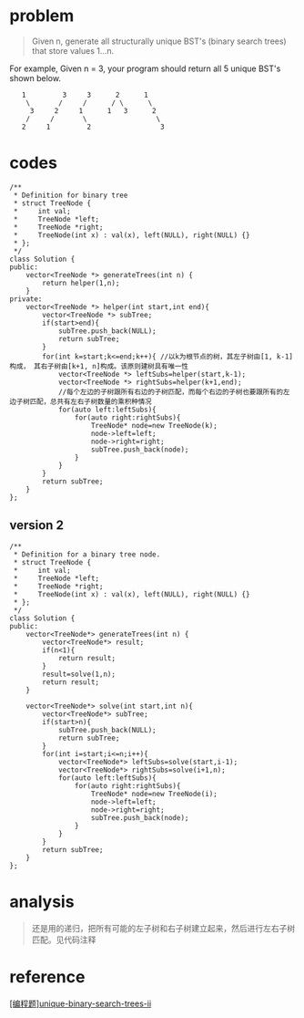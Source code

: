 # problem
>Given n, generate all structurally unique BST's (binary search trees) that store values 1...n.

For example,
Given n = 3, your program should return all 5 unique BST's shown below.
```
   1         3     3      2      1
    \       /     /      / \      \
     3     2     1      1   3      2
    /     /       \                 \
   2     1         2                 3
```

# codes
```
/**
 * Definition for binary tree
 * struct TreeNode {
 *     int val;
 *     TreeNode *left;
 *     TreeNode *right;
 *     TreeNode(int x) : val(x), left(NULL), right(NULL) {}
 * };
 */
class Solution {
public:
    vector<TreeNode *> generateTrees(int n) {
        return helper(1,n);
    }
private:
    vector<TreeNode *> helper(int start,int end){
        vector<TreeNode *> subTree;
        if(start>end){
            subTree.push_back(NULL);
            return subTree;
        }
        for(int k=start;k<=end;k++){ //以k为根节点的树，其左子树由[1, k-1]构成， 其右子树由[k+1, n]构成。该原则建树具有唯一性
            vector<TreeNode *> leftSubs=helper(start,k-1);
            vector<TreeNode *> rightSubs=helper(k+1,end);
            //每个左边的子树跟所有右边的子树匹配，而每个右边的子树也要跟所有的左边子树匹配，总共有左右子树数量的乘积种情况
            for(auto left:leftSubs){
                for(auto right:rightSubs){
                    TreeNode* node=new TreeNode(k);
                    node->left=left;
                    node->right=right;
                    subTree.push_back(node);
                }
            }
        }
        return subTree;
    }
};
```
## version 2
```
/**
 * Definition for a binary tree node.
 * struct TreeNode {
 *     int val;
 *     TreeNode *left;
 *     TreeNode *right;
 *     TreeNode(int x) : val(x), left(NULL), right(NULL) {}
 * };
 */
class Solution {
public:
    vector<TreeNode*> generateTrees(int n) {
        vector<TreeNode*> result;
        if(n<1){
            return result;
        }
        result=solve(1,n);
        return result;
    }
    
    vector<TreeNode*> solve(int start,int n){
        vector<TreeNode*> subTree;
        if(start>n){
            subTree.push_back(NULL);
            return subTree;
        }
        for(int i=start;i<=n;i++){
            vector<TreeNode*> leftSubs=solve(start,i-1);
            vector<TreeNode*> rightSubs=solve(i+1,n);
            for(auto left:leftSubs){
                for(auto right:rightSubs){
                    TreeNode* node=new TreeNode(i);
                    node->left=left;
                    node->right=right;
                    subTree.push_back(node);
                }
            }
        }
        return subTree;
    }
};
```

# analysis
>还是用的递归，把所有可能的左子树和右子树建立起来，然后进行左右子树匹配。见代码注释

# reference
[[编程题]unique-binary-search-trees-ii][1]

[1]: https://www.nowcoder.com/questionTerminal/98aaaefacaca44b9b4f2f2bd75780664
